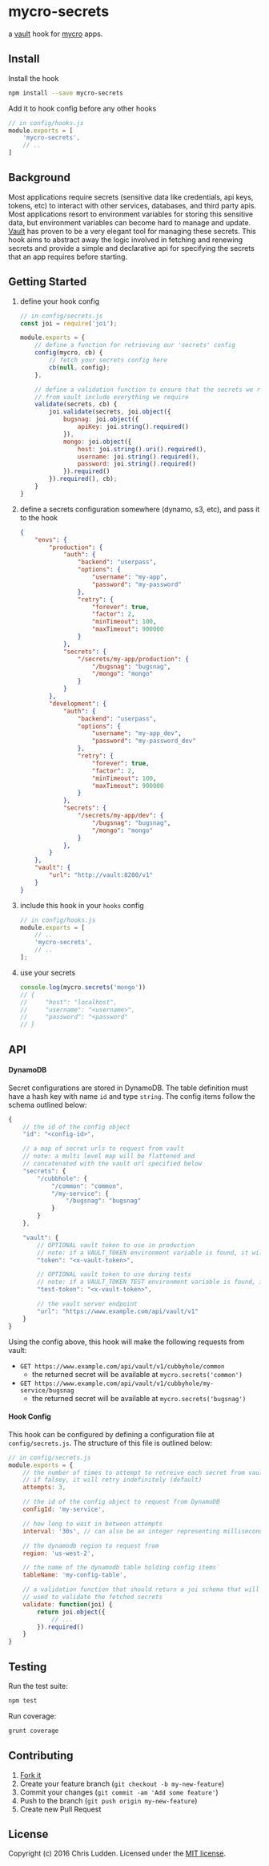 # mycro-secrets
a [vault](https://github.com/hashicorp/vault) hook for [mycro](https://github.com/cludden/mycro) apps.


## Install
Install the hook
```bash
npm install --save mycro-secrets
```

Add it to hook config before any other hooks
```javascript
// in config/hooks.js
module.exports = [
    'mycro-secrets',
    // ..
]
```


## Background
Most applications require secrets (sensitive data like credentials, api keys, tokens, etc) to interact with other services, databases, and third party apis. Most applications resort to environment variables for storing this sensitive data, but environment variables can become hard to manage and update. [Vault](https://github.com/hashicorp/vault) has proven to be a very elegant tool for managing these secrets. This hook aims to abstract away the logic involved in fetching and renewing secrets and provide a simple and declarative api for specifying the secrets that an app requires before starting.


## Getting Started
1. define your hook config

    ```javascript
    // in config/secrets.js
    const joi = require('joi');

    module.exports = {
        // define a function for retrieving our 'secrets' config
        config(mycro, cb) {
            // fetch your secrets config here
            cb(null, config);
        },

        // define a validation function to ensure that the secrets we receive
        // from vault include everything we require
        validate(secrets, cb) {
            joi.validate(secrets, joi.object({
                bugsnag: joi.object({
                    apiKey: joi.string().required()
                }),
                mongo: joi.object({
                    host: joi.string().uri().required(),
                    username: joi.string().required(),
                    password: joi.string().required()
                }).required()
            }).required(), cb);
        }
    }
    ```

2. define a secrets configuration somewhere (dynamo, s3, etc), and pass it to the hook

    ```json
    {
        "envs": {
            "production": {
                "auth": {
                    "backend": "userpass",
                    "options": {
                        "username": "my-app",
                        "password": "my-password"
                    },
                    "retry": {
                        "forever": true,
                        "factor": 2,
                        "minTimeout": 100,
                        "maxTimeout": 900000
                    }
                },
                "secrets": {
                    "/secrets/my-app/production": {
                        "/bugsnag": "bugsnag",
                        "/mongo": "mongo"
                    }
                }
            },
            "development": {
                "auth": {
                    "backend": "userpass",
                    "options": {
                        "username": "my-app_dev",
                        "password": "my-password_dev"
                    },
                    "retry": {
                        "forever": true,
                        "factor": 2,
                        "minTimeout": 100,
                        "maxTimeout": 900000
                    }
                },
                "secrets": {
                    "/secrets/my-app/dev": {
                        "/bugsnag": "bugsnag",
                        "/mongo": "mongo"
                    }
                },
            }
        },
        "vault": {
            "url": "http://vault:8200/v1"
        }
    }
    ```

3. include this hook in your `hooks` config

    ```javascript
    // in config/hooks.js
    module.exports = [
        // ..
        'mycro-secrets',
        // ..
    ];
    ```

4. use your secrets

    ```javascript
    console.log(mycro.secrets('mongo'))
    // {
    //     "host": "localhost",
    //     "username": "<username>",
    //     "password": "<password"
    // }
    ```

## API
#### DynamoDB
Secret configurations are stored in DynamoDB. The table definition must have a hash key with
name `id` and type `string`. The config items follow the schema outlined below:

```javascript
{
    // the id of the config object
    "id": "<config-id>",

    // a map of secret urls to request from vault
    // note: a multi level map will be flattened and
    // concatenated with the vault url specified below
    "secrets": {
        "/cubbhole": {
            "/common": "common",
            "/my-service": {
                "/bugsnag": "bugsnag"
            }
        }
    },

    "vault": {
        // OPTIONAL vault token to use in production
        // note: if a VAULT_TOKEN environment variable is found, it will be used instead
        "token": "<x-vault-token>",

        // OPTIONAL vault token to use during tests
        // note: if a VAULT_TOKEN_TEST environment variable is found, it will be used instead
        "test-token": "<x-vault-token>",

        // the vault server endpoint
        "url": "https://www.example.com/api/vault/v1"
    }
}
```

Using the config above, this hook will make the following requests from vault:
- `GET https://www.example.com/api/vault/v1/cubbyhole/common`
  - the returned secret will be available at `mycro.secrets('common')`
- `GET https://www.example.com/api/vault/v1/cubbyhole/my-service/bugsnag`
  - the returned secret will be available at `mycro.secrets('bugsnag')`

#### Hook Config
This hook can be configured by defining a configuration file at `config/secrets.js`. The structure of this file is outlined below:

```javascript
// in config/secrets.js
module.exports = {
    // the number of times to attempt to retreive each secret from vault.
    // if falsey, it will retry indefinitely (default)
    attempts: 3,

    // the id of the config object to request from DynamoDB
    configId: 'my-service',

    // how long to wait in between attempts
    interval: '30s', // can also be an integer representing milliseconds to wait

    // the dynamodb region to request from
    region: 'us-west-2',

    // the name of the dynamodb table holding config items`
    tableName: 'my-config-table',

    // a validation function that should return a joi schema that will be
    // used to validate the fetched secrets
    validate: function(joi) {
        return joi.object({
            // ...
        }).required()
    }
}
```

## Testing
Run the test suite:
```bash
npm test
```

Run coverage:
```bash
grunt coverage
```


## Contributing
1. [Fork it](https://github.com/cludden/mycro-secrets/fork)
2. Create your feature branch (`git checkout -b my-new-feature`)
3. Commit your changes (`git commit -am 'Add some feature'`)
4. Push to the branch (`git push origin my-new-feature`)
5. Create new Pull Request


## License
Copyright (c) 2016 Chris Ludden.
Licensed under the [MIT license](LICENSE.md).
